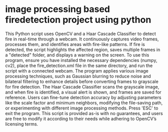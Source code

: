 # image processing based firedetection project using python
This Python script uses OpenCV and a Haar Cascade Classifier to detect fire in real-time through a webcam. It continuously captures video frames, processes them, and identifies areas with fire-like patterns. If fire is detected, the script highlights the affected region, saves multiple frames in a "detected" folder, and displays a warning on the screen. To use this program, ensure you have installed the necessary dependencies (numpy, cv2), place the fire_detection.xml file in the same directory, and run the script with a connected webcam. The program applies various image processing techniques, such as Gaussian blurring to reduce noise and bilateral filtering to enhance details before converting frames to grayscale for fire detection. The Haar Cascade Classifier scans the grayscale image, and when fire is identified, a visual alert is shown, and frames are saved for reference. Users can fine-tune detection accuracy by adjusting parameters like the scale factor and minimum neighbors, modifying the file-saving path, or experimenting with different image processing methods. Press 'ESC' to exit the program. This script is provided as-is with no guarantees, and users are free to modify it according to their needs while adhering to OpenCV’s licensing terms.
